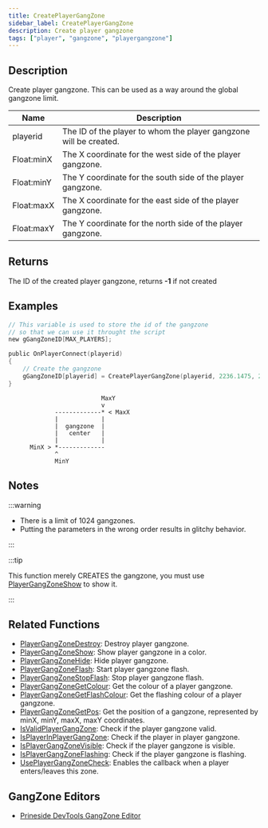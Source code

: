 ```yaml
---
title: CreatePlayerGangZone
sidebar_label: CreatePlayerGangZone
description: Create player gangzone
tags: ["player", "gangzone", "playergangzone"]
---
```


<VersionWarn version='omp v1.1.0.2612' />

## Description

Create player gangzone. This can be used as a way around the global gangzone limit.

| Name        | Description                                                       |
| ----------- | ----------------------------------------------------------------- |
| playerid    | The ID of the player to whom the player gangzone will be created. |
| Float:minX  | The X coordinate for the west side of the player gangzone.        |
| Float:minY  | The Y coordinate for the south side of the player gangzone.       |
| Float:maxX  | The X coordinate for the east side of the player gangzone.        |
| Float:maxY  | The Y coordinate for the north side of the player gangzone.       |

## Returns

The ID of the created player gangzone, returns **-1** if not created

## Examples

```c
// This variable is used to store the id of the gangzone
// so that we can use it throught the script
new gGangZoneID[MAX_PLAYERS];

public OnPlayerConnect(playerid)
{
    // Create the gangzone
    gGangZoneID[playerid] = CreatePlayerGangZone(playerid, 2236.1475, 2424.7266, 2319.1636, 2502.4348);
}
```

```
                          MaxY
                          v
             -------------* < MaxX
             |            |
             |  gangzone  |
             |   center   |
             |            |
      MinX > *-------------
             ^
             MinY
```

## Notes

:::warning

- There is a limit of 1024 gangzones. 
- Putting the parameters in the wrong order results in glitchy behavior.

:::

:::tip

This function merely CREATES the gangzone, you must use [PlayerGangZoneShow](PlayerGangZoneShow) to show it.

:::

## Related Functions

- [PlayerGangZoneDestroy](PlayerGangZoneDestroy): Destroy player gangzone.
- [PlayerGangZoneShow](PlayerGangZoneShow): Show player gangzone in a color.
- [PlayerGangZoneHide](PlayerGangZoneHide): Hide player gangzone.
- [PlayerGangZoneFlash](PlayerGangZoneFlash): Start player gangzone flash.
- [PlayerGangZoneStopFlash](PlayerGangZoneStopFlash): Stop player gangzone flash.
- [PlayerGangZoneGetColour](PlayerGangZoneGetColour): Get the colour of a player gangzone.
- [PlayerGangZoneGetFlashColour](PlayerGangZoneGetFlashColour): Get the flashing colour of a player gangzone.
- [PlayerGangZoneGetPos](PlayerGangZoneGetPos): Get the position of a gangzone, represented by minX, minY, maxX, maxY coordinates.
- [IsValidPlayerGangZone](IsValidPlayerGangZone): Check if the player gangzone valid.
- [IsPlayerInPlayerGangZone](IsPlayerInPlayerGangZone): Check if the player in player gangzone.
- [IsPlayerGangZoneVisible](IsPlayerGangZoneVisible): Check if the player gangzone is visible.
- [IsPlayerGangZoneFlashing](IsPlayerGangZoneFlashing): Check if the player gangzone is flashing.
- [UsePlayerGangZoneCheck](UsePlayerGangZoneCheck): Enables the callback when a player enters/leaves this zone.

## GangZone Editors

- [Prineside DevTools GangZone Editor](https://dev.prineside.com/en/gtasa_gangzone_editor/)
